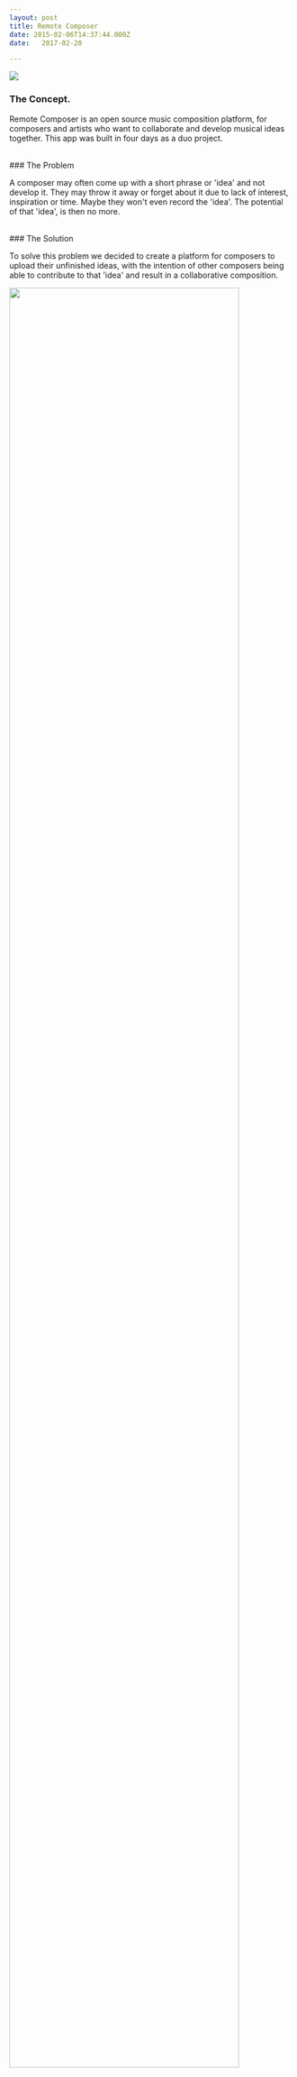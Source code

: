 ```yaml
---
layout: post
title: Remote Composer
date: 2015-02-06T14:37:44.000Z
date:   2017-02-20

---
```


<img src="http://i.imgur.com/phKqW93.jpg" class="fit image">

### The Concept.

<p>Remote Composer is an open source music composition platform, for composers and artists who want to collaborate and develop musical ideas together. This app was built in four days as a duo project.</p>

<br/>
### The Problem
<p>A composer may often come up with a short phrase or 'idea' and not develop it. They may throw it away or forget about it due to lack of interest, inspiration or time. Maybe they won't even record the 'idea'. The potential of that 'idea', is then no more.</p>

<br/>
### The Solution
<p>To solve this problem we decided to create a platform for composers to upload their unfinished ideas, with the intention of other composers being able to contribute to that 'idea' and result in a collaborative composition.</p>

  <img width="90%" src="http://i1174.photobucket.com/albums/r613/jgburton/Ideas_zpsww5zv5vn.png" alt="">



<!-- ![alt text](http://i1174.photobucket.com/albums/r613/jgburton/Submit%20Idea_zpsp6i4us5n.png "Submit Ideas")
 <br/>

**Audio Upload via FileStack**
<br/>
![alt text](http://i1174.photobucket.com/albums/r613/jgburton/Screen%20Shot%202017-03-08%20at%2011.38.29_zpsvyqkewei.png "File Stack")
<br/> -->

### Tech used:

<ul>
<li>Ruby on Rails</li>
<li>PostgreSQL</li>
<li>AngularJS</li>
<li>HTML</li>
<li>SCSS/SASS</li>
<li>Bootstrap</li>
<li>FileStack</li>
</ul>

<br/>

Read more about Remote Composer at [GitHub](https://github.com/jgburton/wdi_project_4_api)
